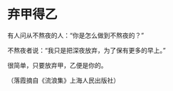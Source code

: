 # 弃甲得乙

有人问从不熬夜的人：“你是怎么做到不熬夜的？” 

不熬夜者说：“我只是把深夜放弃，为了保有更多的早上。” 

很简单，只要放弃甲，乙便是你的。 

（落霞摘自《流浪集》上海人民出版社）